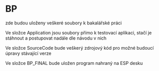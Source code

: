 # BP
zde budou uloženy veškeré soubory k bakalářské práci

Ve složce Application jsou soubory přímo k testovací aplikaci, stačí je stáhnout a postupovat nadále dle návodu v nich

Ve složce SourceCode bude veškerý zdrojový kód pro možné budoucí úpravy stávající verze

Ve složce BP_FINAL bude uložen program nahraný na ESP desku
